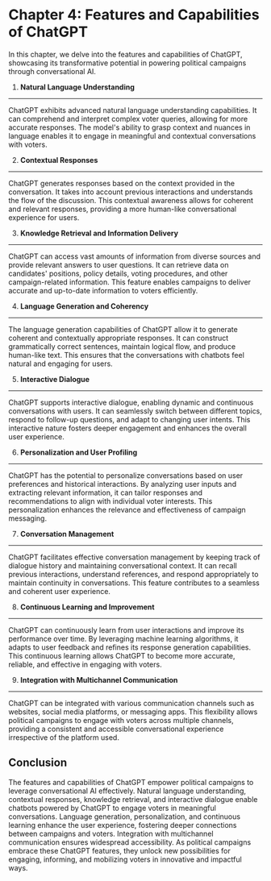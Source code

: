 Chapter 4: Features and Capabilities of ChatGPT
===============================================

In this chapter, we delve into the features and capabilities of ChatGPT, showcasing its transformative potential in powering political campaigns through conversational AI.

1. **Natural Language Understanding**
-------------------------------------

ChatGPT exhibits advanced natural language understanding capabilities. It can comprehend and interpret complex voter queries, allowing for more accurate responses. The model's ability to grasp context and nuances in language enables it to engage in meaningful and contextual conversations with voters.

2. **Contextual Responses**
---------------------------

ChatGPT generates responses based on the context provided in the conversation. It takes into account previous interactions and understands the flow of the discussion. This contextual awareness allows for coherent and relevant responses, providing a more human-like conversational experience for users.

3. **Knowledge Retrieval and Information Delivery**
---------------------------------------------------

ChatGPT can access vast amounts of information from diverse sources and provide relevant answers to user questions. It can retrieve data on candidates' positions, policy details, voting procedures, and other campaign-related information. This feature enables campaigns to deliver accurate and up-to-date information to voters efficiently.

4. **Language Generation and Coherency**
----------------------------------------

The language generation capabilities of ChatGPT allow it to generate coherent and contextually appropriate responses. It can construct grammatically correct sentences, maintain logical flow, and produce human-like text. This ensures that the conversations with chatbots feel natural and engaging for users.

5. **Interactive Dialogue**
---------------------------

ChatGPT supports interactive dialogue, enabling dynamic and continuous conversations with users. It can seamlessly switch between different topics, respond to follow-up questions, and adapt to changing user intents. This interactive nature fosters deeper engagement and enhances the overall user experience.

6. **Personalization and User Profiling**
-----------------------------------------

ChatGPT has the potential to personalize conversations based on user preferences and historical interactions. By analyzing user inputs and extracting relevant information, it can tailor responses and recommendations to align with individual voter interests. This personalization enhances the relevance and effectiveness of campaign messaging.

7. **Conversation Management**
------------------------------

ChatGPT facilitates effective conversation management by keeping track of dialogue history and maintaining conversational context. It can recall previous interactions, understand references, and respond appropriately to maintain continuity in conversations. This feature contributes to a seamless and coherent user experience.

8. **Continuous Learning and Improvement**
------------------------------------------

ChatGPT can continuously learn from user interactions and improve its performance over time. By leveraging machine learning algorithms, it adapts to user feedback and refines its response generation capabilities. This continuous learning allows ChatGPT to become more accurate, reliable, and effective in engaging with voters.

9. **Integration with Multichannel Communication**
--------------------------------------------------

ChatGPT can be integrated with various communication channels such as websites, social media platforms, or messaging apps. This flexibility allows political campaigns to engage with voters across multiple channels, providing a consistent and accessible conversational experience irrespective of the platform used.

Conclusion
----------

The features and capabilities of ChatGPT empower political campaigns to leverage conversational AI effectively. Natural language understanding, contextual responses, knowledge retrieval, and interactive dialogue enable chatbots powered by ChatGPT to engage voters in meaningful conversations. Language generation, personalization, and continuous learning enhance the user experience, fostering deeper connections between campaigns and voters. Integration with multichannel communication ensures widespread accessibility. As political campaigns embrace these ChatGPT features, they unlock new possibilities for engaging, informing, and mobilizing voters in innovative and impactful ways.

